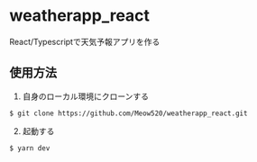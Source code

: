 # weatherapp_react
React/Typescriptで天気予報アプリを作る

## 使用方法
1. 自身のローカル環境にクローンする
```
$ git clone https://github.com/Meow520/weatherapp_react.git
```
2. 起動する
```
$ yarn dev
```

